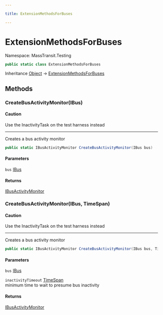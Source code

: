 ```yaml
---

title: ExtensionMethodsForBuses

---
```


# ExtensionMethodsForBuses

Namespace: MassTransit.Testing

```csharp
public static class ExtensionMethodsForBuses
```

Inheritance [Object](https://learn.microsoft.com/en-us/dotnet/api/system.object) → [ExtensionMethodsForBuses](../masstransit-testing/extensionmethodsforbuses)

## Methods

### **CreateBusActivityMonitor(IBus)**

#### Caution

Use the InactivityTask on the test harness instead

---

Creates a bus activity monitor

```csharp
public static IBusActivityMonitor CreateBusActivityMonitor(IBus bus)
```

#### Parameters

`bus` [IBus](../../masstransit-abstractions/masstransit/ibus)<br/>

#### Returns

[IBusActivityMonitor](../masstransit-testing-implementations/ibusactivitymonitor)<br/>

### **CreateBusActivityMonitor(IBus, TimeSpan)**

#### Caution

Use the InactivityTask on the test harness instead

---

Creates a bus activity monitor

```csharp
public static IBusActivityMonitor CreateBusActivityMonitor(IBus bus, TimeSpan inactivityTimeout)
```

#### Parameters

`bus` [IBus](../../masstransit-abstractions/masstransit/ibus)<br/>

`inactivityTimeout` [TimeSpan](https://learn.microsoft.com/en-us/dotnet/api/system.timespan)<br/>
minimum time to wait to presume bus inactivity

#### Returns

[IBusActivityMonitor](../masstransit-testing-implementations/ibusactivitymonitor)<br/>
